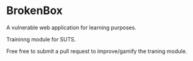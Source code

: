 # BrokenBox

A vulnerable web application for learning purposes.

Traininng module for SUTS.

Free free to submit a pull request to improve/gamify the traning module.